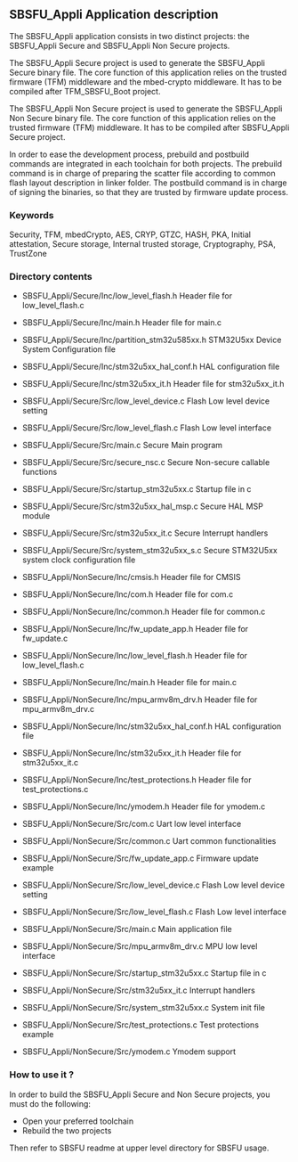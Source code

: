 ## <b>SBSFU_Appli Application description</b>

The SBSFU_Appli application consists in two distinct projects: the SBSFU_Appli
Secure and SBSFU_Appli Non Secure projects.

The SBSFU_Appli Secure project is used to generate the SBSFU_Appli Secure binary
file. The core function of this application relies on the trusted firmware (TFM)
middleware and the mbed-crypto middleware.
It has to be compiled after TFM_SBSFU_Boot project.

The SBSFU_Appli Non Secure project is used to generate the SBSFU_Appli Non Secure
binary file. The core function of this application relies on the trusted
firmware (TFM) middleware.
It has to be compiled after SBSFU_Appli Secure project.

In order to ease the development process, prebuild and postbuild commands are
integrated in each toolchain for both projects.
The prebuild command is in charge of preparing the scatter file according to
common flash layout description in linker folder.
The postbuild command is in charge of signing the binaries, so that they are
trusted by firmware update process.

### <b>Keywords</b>

Security, TFM, mbedCrypto, AES, CRYP, GTZC, HASH, PKA,
Initial attestation, Secure storage, Internal trusted storage,
Cryptography, PSA, TrustZone

### <b>Directory contents</b>

  - SBSFU_Appli/Secure/Inc/low_level_flash.h       Header file for low_level_flash.c
  - SBSFU_Appli/Secure/Inc/main.h                  Header file for main.c
  - SBSFU_Appli/Secure/Inc/partition_stm32u585xx.h STM32U5xx Device System Configuration file
  - SBSFU_Appli/Secure/Inc/stm32u5xx_hal_conf.h    HAL configuration file
  - SBSFU_Appli/Secure/Inc/stm32u5xx_it.h          Header file for stm32u5xx_it.h

  - SBSFU_Appli/Secure/Src/low_level_device.c      Flash Low level device setting
  - SBSFU_Appli/Secure/Src/low_level_flash.c       Flash Low level interface
  - SBSFU_Appli/Secure/Src/main.c                  Secure Main program
  - SBSFU_Appli/Secure/Src/secure_nsc.c            Secure Non-secure callable functions
  - SBSFU_Appli/Secure/Src/startup_stm32u5xx.c     Startup file in c
  - SBSFU_Appli/Secure/Src/stm32u5xx_hal_msp.c     Secure HAL MSP module
  - SBSFU_Appli/Secure/Src/stm32u5xx_it.c          Secure Interrupt handlers
  - SBSFU_Appli/Secure/Src/system_stm32u5xx_s.c    Secure STM32U5xx system clock configuration file

  - SBSFU_Appli/NonSecure/Inc/cmsis.h              Header file for CMSIS
  - SBSFU_Appli/NonSecure/Inc/com.h                Header file for com.c
  - SBSFU_Appli/NonSecure/Inc/common.h             Header file for common.c
  - SBSFU_Appli/NonSecure/Inc/fw_update_app.h      Header file for fw_update.c
  - SBSFU_Appli/NonSecure/Inc/low_level_flash.h    Header file for low_level_flash.c
  - SBSFU_Appli/NonSecure/Inc/main.h               Header file for main.c
  - SBSFU_Appli/NonSecure/Inc/mpu_armv8m_drv.h     Header file for mpu_armv8m_drv.c
  - SBSFU_Appli/NonSecure/Inc/stm32u5xx_hal_conf.h HAL configuration file
  - SBSFU_Appli/NonSecure/Inc/stm32u5xx_it.h       Header file for stm32u5xx_it.c
  - SBSFU_Appli/NonSecure/Inc/test_protections.h   Header file for test_protections.c
  - SBSFU_Appli/NonSecure/Inc/ymodem.h             Header file for ymodem.c

  - SBSFU_Appli/NonSecure/Src/com.c                Uart low level interface
  - SBSFU_Appli/NonSecure/Src/common.c             Uart common functionalities
  - SBSFU_Appli/NonSecure/Src/fw_update_app.c      Firmware update example
  - SBSFU_Appli/NonSecure/Src/low_level_device.c   Flash Low level device setting
  - SBSFU_Appli/NonSecure/Src/low_level_flash.c    Flash Low level interface
  - SBSFU_Appli/NonSecure/Src/main.c               Main application file
  - SBSFU_Appli/NonSecure/Src/mpu_armv8m_drv.c     MPU low level interface
  - SBSFU_Appli/NonSecure/Src/startup_stm32u5xx.c  Startup file in c
  - SBSFU_Appli/NonSecure/Src/stm32u5xx_it.c       Interrupt handlers
  - SBSFU_Appli/NonSecure/Src/system_stm32u5xx.c   System init file
  - SBSFU_Appli/NonSecure/Src/test_protections.c   Test protections example
  - SBSFU_Appli/NonSecure/Src/ymodem.c             Ymodem support

### <b>How to use it ?</b>

In order to build the SBSFU_Appli Secure and Non Secure projects, you must do the
following:
 - Open your preferred toolchain
 - Rebuild the two projects

Then refer to SBSFU readme at upper level directory for SBSFU usage.
